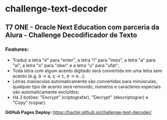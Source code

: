 # challenge-text-decoder

## T7 ONE - Oracle Next Education com parceria da Alura - Challenge Decodificador de Texto

### Features:
- Traduz a letra "e" para "enter", a letra "i" para "imes", a letra "a" para "ai", a letra "o" para "ober" e a letra "u" para "ufat";
- Toda letra com algum acento digitado será convertida em uma letra sem acento (e.g. ã -> a, ç -> c, é -> e...);
- Letras maiúsculas automaticamente são convertidas para minúsculas, qualquer tipo de acento será removido, números e caracteres especiais são automaticamente excluídos;
- Há 3 botões: "Encrypt" (criptografar), "Decrypt" (descriptograr) e "Copy" (copiar). 


<b> GitHub Pages Deploy: </b>
https://hacbjr.github.io/challenge-text-decoder/
